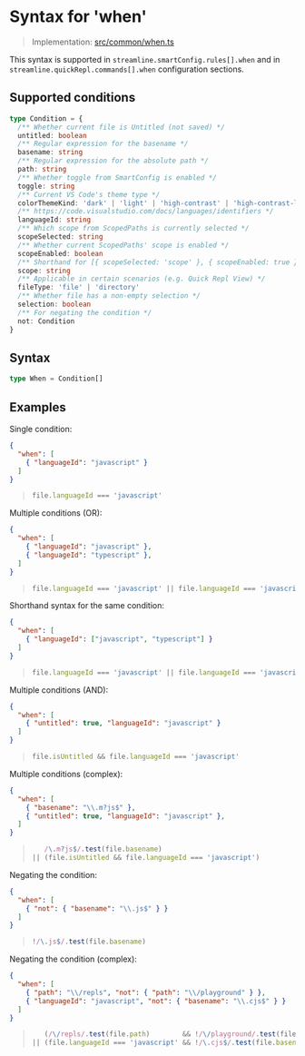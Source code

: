 # Syntax for 'when'

> Implementation: [src/common/when.ts](https://github.com/vitaly-rudenko/streamline/blob/main/src/common/when.ts)

This syntax is supported in `streamline.smartConfig.rules[].when` and in `streamline.quickRepl.commands[].when` configuration sections.

## Supported conditions

```ts
type Condition = {
  /** Whether current file is Untitled (not saved) */
  untitled: boolean
  /** Regular expression for the basename */
  basename: string
  /** Regular expression for the absolute path */
  path: string
  /** Whether toggle from SmartConfig is enabled */
  toggle: string
  /** Current VS Code's theme type */
  colorThemeKind: 'dark' | 'light' | 'high-contrast' | 'high-contrast-light'
  /** https://code.visualstudio.com/docs/languages/identifiers */
  languageId: string
  /** Which scope from ScopedPaths is currently selected */
  scopeSelected: string
  /** Whether current ScopedPaths' scope is enabled */
  scopeEnabled: boolean
  /** Shorthand for [{ scopeSelected: 'scope' }, { scopeEnabled: true }] */
  scope: string
  /** Applicable in certain scenarios (e.g. Quick Repl View) */
  fileType: 'file' | 'directory'
  /** Whether file has a non-empty selection */
  selection: boolean
  /** For negating the condition */
  not: Condition
}
```

## Syntax

```ts
type When = Condition[]
```

## Examples

Single condition:
```json
{
  "when": [
    { "languageId": "javascript" }
  ]
}
```

> ```js
> file.languageId === 'javascript'
> ```

Multiple conditions (OR):
```json
{
  "when": [
    { "languageId": "javascript" },
    { "languageId": "typescript" },
  ]
}
```

> ```js
> file.languageId === 'javascript' || file.languageId === 'javascript'
> ```

Shorthand syntax for the same condition:
```json
{
  "when": [
    { "languageId": ["javascript", "typescript"] }
  ]
}
```

> ```js
> file.languageId === 'javascript' || file.languageId === 'javascript'
> ```

Multiple conditions (AND):
```json
{
  "when": [
    { "untitled": true, "languageId": "javascript" }
  ]
}
```

> ```js
> file.isUntitled && file.languageId === 'javascript'
> ```

Multiple conditions (complex):
```json
{
  "when": [
    { "basename": "\\.m?js$" },
    { "untitled": true, "languageId": "javascript" },
  ]
}
```

> ```js
>    /\.m?js$/.test(file.basename)
> || (file.isUntitled && file.languageId === 'javascript')
> ```

Negating the condition:
```json
{
  "when": [
    { "not": { "basename": "\\.js$" } }
  ]
}
```

> ```js
> !/\.js$/.test(file.basename)
> ```

Negating the condition (complex):
```json
{
  "when": [
    { "path": "\\/repls", "not": { "path": "\\/playground" } },
    { "languageId": "javascript", "not": { "basename": "\\.cjs$" } }
  ]
}
```

> ```js
>    (/\/repls/.test(file.path)        && !/\/playground/.test(file.path))
> || (file.languageId === 'javascript' && !/\.cjs$/.test(file.basename))
> ```
